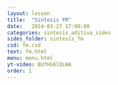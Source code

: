 ```yaml
---
layout: lesson
title:  "Sintesis FM"
date:   2014-03-27 17:00:00
categories: sintesis_aditiva_sides
sides_folder: sintesis_fm
csd: fm.csd
text: fm.html
menu: menu.html
yt-video: BUfHG6lQLWA
order: 1
---
```


